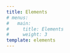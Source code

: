 ```yaml
---
title: Elements
# menus:
#   main:
#     title: Elements
#     weight: 3
template: elements
---
```

